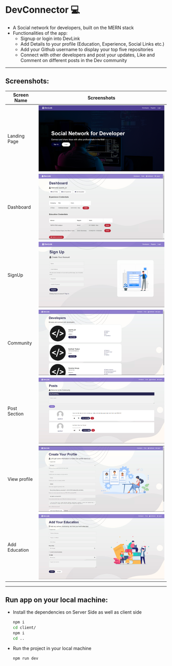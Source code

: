 # DevConnector ‎‍💻
- A Social network for developers, built on the MERN stack
- Functionalities of the app:
    - Signup or login into DevLink
    - Add Details to your profile (Education, Experience, Social Links etc.)
    - Add your Github username to display your top five repositories
    - Connect with other developers and post your updates, Like and Comment on different posts in the Dev community

***

## Screenshots:
|Screen Name | Screenshots |
|---|--|
|Landing Page|<img src='./screenshots/ss1.png' alt='Screenshot of the App'>|
|Dashboard|<img src='./screenshots/dashBoard.png' alt='Screenshot of the App'>|
|SignUp|<img src='./screenshots/signUp.png' alt='Screenshot of the App'>|
|Community|<img src='./screenshots/developers.png' alt='Screenshot of the App'>|
|Post Section|<img src='./screenshots/posts.png' alt='Screenshot of the App'>|
|View profile|<img src='./screenshots/editProfile.png' alt='Screenshot of the App'>|
|Add Education|<img src='./screenshots/addEdu.png' alt='Screenshot of the App'>|


***
## Run app on your local machine:
- Install the dependencies on Server Side as well as client side
    ```bash
    npm i
    cd client/
    npm i
    cd ..
     ```
- Run the project in your local machine
    ```bash
    npm run dev
    ```
